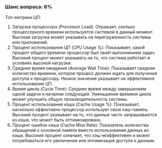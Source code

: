 ### Шанс вопроса: 6%

Топ-метрики ЦП:
1. Загрузка процессора (Processor Load): Отражает, сколько процессорного времени используется системой в данный момент. Высокая загрузка может указывать на перегруженность системы или приложений.
2. Процент использования ЦП (CPU Usage %): Показывает, какой процент общего времени процессор был занят выполнением задач. Высокий процент может указывать на то, что система работает в условиях высокой нагрузки.
3. Среднее время ожидания (Average Wait Time): Показывает среднее количество времени, которое процесс должен ждать для получения доступа к процессору. Низкое значение указывает на эффективное использование ЦП.
4. Время цикла (Cycle Time): Среднее время между завершением одной задачи и началом следующей. Уменьшение времени цикла может улучшить общую производительность системы.
5. Процент использования кэша (Cache Usage %): Показывает, насколько эффективно процессор использует свою кэш-память. Высокий процент указывает на то, что данные часто запрашиваются из кэша, что может быть оптимизировано.
6. Процент ошибок кэша (Cache Miss Rate): Показатель количества обращений к основной памяти вместо использования данных из кэша. Высокий процент означает, что кэш неэффективен и может потребоваться его увеличение или оптимизация доступа к данным.